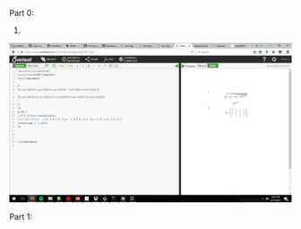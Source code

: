 Part 0:

1. 


![latex picture](https://raw.githubusercontent.com/garoller/csci2963-labs/master/part0_latex.png)

Part 1:
